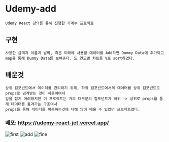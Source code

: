 # Udemy-add
```
Udemy React 강의를 통해 진행한 가계부 프로젝트
```
## 구현
```
사용한 금액과 이름과 날짜, 혹은 미래에 사용할 데이터를 Add하면 Dummy Data에 추가되고
map을 통해 Dummy Data를 보여준다. 또 연도별 차트를 %로 sort하였다.
```
## 배운것
```
상위 컴포넌트에서 데이터를 관리하기 위해, 하위 컴포넌트에서의 데이터를 상위 컴포넌트로 props로 넘겨받는 것이 처음이여서
감을 잡기 어려웠지만 이 프로젝트는 거의 대부분의 컴포넌트가 하위 -> 상위로 props를 통해 데이터를 옮겨가는 구조여서
props를 통해 데이터를 이동하는것에 대해 많이 배울 수 있었던 프로젝트였다.
```
### 배포: https://udemy-react-jet.vercel.app/
![first](https://user-images.githubusercontent.com/96061695/175313530-0b731f29-4155-4b6e-b129-dc055b239cca.png)
![add](https://user-images.githubusercontent.com/96061695/175313541-d27250e9-a3a7-43c5-a5ea-e6a75bd4797b.png)
![fine](https://user-images.githubusercontent.com/96061695/175313549-0c6c172a-fd41-45fd-81ad-e67d79c3ce4b.png)
